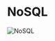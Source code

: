 # NoSQL

![NoSQL](https://user-images.githubusercontent.com/55946791/83411691-b12d5380-a453-11ea-8d54-7c0eb3861a59.jpg)
